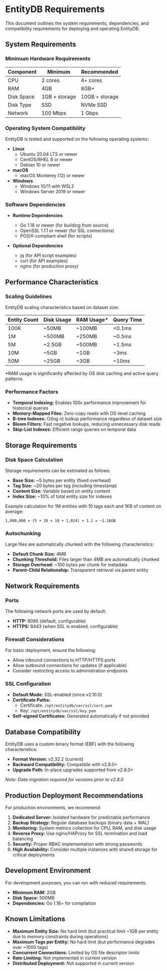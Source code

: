 # EntityDB Requirements

This document outlines the system requirements, dependencies, and compatibility requirements for deploying and operating EntityDB.

## System Requirements

### Minimum Hardware Requirements

| Component     | Minimum                 | Recommended              |
|---------------|-------------------------|--------------------------|
| CPU           | 2 cores                 | 4+ cores                 |
| RAM           | 4GB                     | 8GB+                     |
| Disk Space    | 1GB + storage           | 10GB + storage           |
| Disk Type     | SSD                     | NVMe SSD                 |
| Network       | 100 Mbps                | 1 Gbps                   |

### Operating System Compatibility

EntityDB is tested and supported on the following operating systems:

- **Linux**
  - Ubuntu 20.04 LTS or newer
  - CentOS/RHEL 8 or newer
  - Debian 10 or newer
- **macOS**
  - macOS Monterey (12) or newer
- **Windows**
  - Windows 10/11 with WSL2
  - Windows Server 2019 or newer

### Software Dependencies

- **Runtime Dependencies**
  - Go 1.18 or newer (for building from source)
  - OpenSSL 1.1.1 or newer (for SSL connections)
  - POSIX-compliant shell (for scripts)

- **Optional Dependencies**
  - jq (for API script examples)
  - curl (for API examples)
  - nginx (for production proxy)

## Performance Characteristics

### Scaling Guidelines

EntityDB scaling characteristics based on dataset size:

| Entity Count  | Disk Usage    | RAM Usage*    | Query Time    |
|---------------|---------------|---------------|---------------|
| 100K          | ~50MB         | ~100MB        | <0.1ms        |
| 1M            | ~500MB        | ~250MB        | ~0.5ms        |
| 5M            | ~2.5GB        | ~500MB        | ~1.5ms        |
| 10M           | ~5GB          | ~1GB          | ~3ms          |
| 50M           | ~25GB         | ~3GB          | ~10ms         |

*RAM usage is significantly affected by OS disk caching and active query patterns

### Performance Factors

- **Temporal Indexing:** Enables 100x performance improvement for historical queries
- **Memory-Mapped Files:** Zero-copy reads with OS-level caching
- **B-tree Indexes:** O(log n) lookup performance regardless of dataset size
- **Bloom Filters:** Fast negative lookups, reducing unnecessary disk reads
- **Skip-List Indexes:** Efficient range queries on temporal data

## Storage Requirements

### Disk Space Calculation

Storage requirements can be estimated as follows:

- **Base Size:** ~5 bytes per entity (fixed overhead)
- **Tag Size:** ~20 bytes per tag (including timestamp)
- **Content Size:** Variable based on entity content
- **Index Size:** ~10% of total entity size for indexes

Example calculation for 1M entities with 10 tags each and 1KB of content on average:
```
1,000,000 × (5 + 20 × 10 + 1,024) × 1.1 = ~1.16GB
```

### Autochunking

Large files are automatically chunked with the following characteristics:
- **Default Chunk Size:** 4MB
- **Chunking Threshold:** Files larger than 4MB are automatically chunked
- **Storage Overhead:** ~100 bytes per chunk for metadata
- **Parent-Child Relationship:** Transparent retrieval via parent entity

## Network Requirements

### Ports

The following network ports are used by default:

- **HTTP:** 8085 (default, configurable)
- **HTTPS:** 8443 (when SSL is enabled, configurable)

### Firewall Considerations

For basic deployment, ensure the following:

- Allow inbound connections to HTTP/HTTPS ports
- Allow outbound connections for updates (if applicable)
- Consider restricting access to administration endpoints

### SSL Configuration

- **Default Mode:** SSL-enabled (since v2.10.0)
- **Certificate Paths:**
  - Certificate: `/opt/entitydb/var/ssl/cert.pem`
  - Key: `/opt/entitydb/var/ssl/key.pem`
- **Self-signed Certificates:** Generated automatically if not provided

## Database Compatibility

EntityDB uses a custom binary format (EBF) with the following characteristics:

- **Format Version:** v2.32.2 (current)
- **Backward Compatibility:** Compatible with v2.8.0+
- **Upgrade Path:** In-place upgrades supported from v2.8.0+

*Note: Data migration required for versions prior to v2.8.0*

## Production Deployment Recommendations

For production environments, we recommend:

1. **Dedicated Server:** Isolated hardware for predictable performance
2. **Backup Strategy:** Regular database backups (binary data + WAL)
3. **Monitoring:** System metrics collection for CPU, RAM, and disk usage
4. **Reverse Proxy:** Use nginx/HAProxy for SSL termination and load balancing
5. **Security:** Proper RBAC implementation with strong passwords
6. **High Availability:** Consider multiple instances with shared storage for critical deployments

## Development Environment

For development purposes, you can run with reduced requirements:

- **Minimum RAM:** 2GB
- **Disk Space:** 500MB
- **Dependencies:** Go 1.18+ for compilation

## Known Limitations

- **Maximum Entity Size:** No hard limit (but practical limit ~1GB per entity due to memory constraints during operations)
- **Maximum Tags per Entity:** No hard limit (but performance degrades over ~1000 tags)
- **Concurrent Connections:** Limited by OS file descriptor limits
- **Rate Limiting:** Not implemented in current version
- **Distributed Deployment:** Not supported in current version